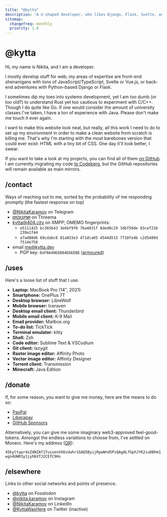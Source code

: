 ```yaml
---
title: "@kytta"
description: "A π-shaped developer, who likes Django, Flask, Svelte, and Vue.js."
sitemap:
  changefreq: monthly
  priority: 1.0
---
```


# @kytta
Hi, my name is Nikita, and I am a developer.

I mostly develop stuff for web; my areas of expertise are front-end shenanigans with tons of JavaScript/TypeScript, Svelte or Vue.js, or back-end adventures with Python-based Django or Flask.

I sometimes dip my toes into systems development, yet I am too dumb (or too old?) to understand Rust yet too cautious to experiment with C/C++. Though I do quite like Go. If one would consider the amount of university classes I've taken, I have a ton of experience with Java. Please don't make me touch it ever again.

I want to make this website look neat, but really, all this work I need to do to set up my environment in order to make a clean website from scratch is killing me. That's why I'm starting with the most barebones version that could ever exist: HTML with a tiny bit of CSS. One day it'll look better, I swear.

If you want to take a look at my projects, you can find all of them [on GitHub](https://github.com/kytta). I am currently migrating my code [to Codeberg](https://codeberg.org/kytta), but the GitHub repositories will remain available as main mirrors.

## /contact
Ways of reaching out to me, sorted by the probability of me responding promptly (the fastest response on top)

- [@NikitaKaramov](https://t.me/NikitaKaramov) on Telegram
- [`DMZKXPNM`](https://threema.id/DMZKXPNM) on Threema
- [kytta@404.city](xmpp:kytta@404.city) on XMPP; OMEMO fingerprints:
  - `e5111425 bc365b43 3e6bf9f0 76a4031f 8ded0c29 3dbf50de 83cef216 239a1f44`
  - `a7ad08d6 69cdabc6 81a033e3 471dca05 4544d515 7710fe4b c2d5489d 7514e758`
- email <me@kytta.dev>
  - PGP key: `0xF0A49E6D84E6EEBE` ([armoured](https://keys.openpgp.org/vks/v1/by-fingerprint/D83649109830AF99BD41C9D2F0A49E6D84E6EEBE))

## /uses
Here's a loose list of stuff that I use.

- **Laptop:** MacBook Pro (14″, 2021)
- **Smartphone:** OnePlus 7T
- **Desktop browser:** LibreWolf
- **Mobile browser:** Iceraven
- **Desktop email client:** Thunderbird
- **Mobile email client:** K-9 Mail
- **Email provider:** Mailbox.org
- **To-do list:** TickTick
- **Terminal emulator:** kitty
- **Shell:** Zsh
- **Code editor:** Sublime Text & VSCodium
- **Git client:** lazygit
- **Raster image editor:** Affinity Photo
- **Vector image editor:** Affinity Designer
- **Torrent client:** Transmission
- **Minecraft:** Java Edition

## /donate
If, for some reason, you want to give me money, here are the means to do so:

- [PayPal](https://www.paypal.com/donate/?hosted_button_id=L235MHK6CDKKS)
- [Liberapay](https://liberapay.com/kytta)
- [GitHub Sponsors](https://github.com/sponsors/kytta)

Alternatively, you can give me some imaginary web3-approved feel-good-tokens. Amongst the endless variations to choose from, I've settled on Monero. Here's my address ([QR](./monero.png)):

<p class="monero"><code>45kyttapr4xZ4NZAf1TuixenVG6sUwhr1GAQ5ByijRpwWnd5PsQAgALfGphJYK2suDBhm1wgn4UWR3y1jyh6XTJ2CEfC9Hs</code></p>


## /elsewhere
Links to other social networks and points of presence.

- <a href="https://fosstodon.org/@kytta" rel="me">@kytta</a> on Fosstodon
- [@nikita.karamov](https://www.instagram.com/nikita.karamov/) on Instagram
- [@NikitaKaramov](https://www.linkedin.com/in/NikitaKaramov) on LinkedIn
- [@KyttaWasHere](https://twitter.com/KyttaWasHere) on Twitter (inactive)
